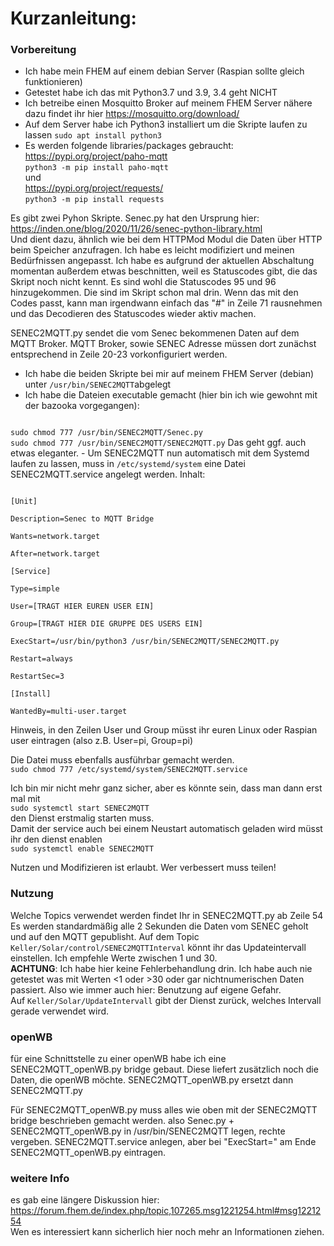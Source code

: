
# Kurzanleitung:

### Vorbereitung
- Ich habe mein FHEM auf einem debian Server (Raspian sollte gleich funktionieren)
- Getestet habe ich das mit Python3.7 und 3.9, 3.4 geht NICHT
- Ich betreibe einen Mosquitto Broker auf meinem FHEM Server nähere dazu findet ihr hier
https://mosquitto.org/download/
- Auf dem Server habe ich Python3 installiert um die Skripte laufen zu lassen
<code>sudo apt install python3</code>
- Es werden folgende libraries/packages gebraucht:   
https://pypi.org/project/paho-mqtt  
<code>python3 -m pip install paho-mqtt</code>  
und  
https://pypi.org/project/requests/  
<code>python3 -m pip install requests</code>


Es gibt zwei Pyhon Skripte.
Senec.py hat den Ursprung hier:  
https://inden.one/blog/2020/11/26/senec-python-library.html  
Und dient dazu, ähnlich wie bei dem HTTPMod Modul die Daten über HTTP beim Speicher anzufragen. Ich habe es leicht modifiziert und meinen Bedürfnissen angepasst.
Ich habe es aufgrund der aktuellen Abschaltung momentan außerdem etwas beschnitten, weil es Statuscodes gibt, die das Skript noch nicht kennt. Es sind wohl die Statuscodes 95 und 96 hinzugekommen. Die sind im Skript schon mal drin. Wenn das mit den Codes passt, kann man irgendwann einfach das "#" in Zeile 71 rausnehmen und das Decodieren des Statuscodes wieder aktiv machen.

SENEC2MQTT.py sendet die vom Senec bekommenen Daten auf dem MQTT Broker.
MQTT Broker, sowie SENEC Adresse müssen dort zunächst entsprechend in Zeile 20-23 vorkonfiguriert werden.


- Ich habe die beiden Skripte bei mir auf meinem FHEM Server (debian) unter <code>/usr/bin/SENEC2MQTT</code>abgelegt
- Ich habe die Dateien executable gemacht (hier bin ich wie gewohnt mit der bazooka vorgegangen):   
<code>
sudo chmod 777 /usr/bin/SENEC2MQTT/Senec.py  
sudo chmod 777 /usr/bin/SENEC2MQTT/SENEC2MQTT.py</code>  
Das geht ggf. auch etwas eleganter.
- Um SENEC2MQTT nun automatisch mit dem Systemd laufen zu lassen, muss in <code>/etc/systemd/system</code> eine Datei SENEC2MQTT.service angelegt werden.   
Inhalt:<br />
<code><br />
[Unit]<br />  
Description=Senec to MQTT Bridge<br />
Wants=network.target<br />
After=network.target<br />
[Service]<br />
Type=simple<br />
User=[TRAGT HIER EUREN USER EIN]<br />
Group=[TRAGT HIER DIE GRUPPE DES USERS EIN]<br />
ExecStart=/usr/bin/python3 /usr/bin/SENEC2MQTT/SENEC2MQTT.py<br />
Restart=always<br />
RestartSec=3<br />
[Install]<br />
WantedBy=multi-user.target</code><br />

Hinweis, in den Zeilen User und Group müsst ihr euren Linux oder Raspian user eintragen (also z.B. User=pi, Group=pi)

Die Datei muss ebenfalls ausführbar gemacht werden.  
<code>sudo chmod 777 /etc/systemd/system/SENEC2MQTT.service</code>

Ich bin mir nicht mehr ganz sicher, aber es könnte sein, dass man dann erst mal mit  
<code>sudo systemctl start SENEC2MQTT</code>  
den Dienst erstmalig starten muss.  
Damit der service auch bei einem Neustart automatisch geladen wird müsst ihr den dienst enablen  
<code>sudo systemctl enable SENEC2MQTT</code>

Nutzen und Modifizieren ist erlaubt. Wer verbessert muss teilen! 


### Nutzung
Welche Topics verwendet werden findet Ihr in SENEC2MQTT.py ab Zeile 54  
Es werden standardmäßig alle 2 Sekunden die Daten vom SENEC geholt und auf den MQTT gepublisht.
Auf dem Topic <code>Keller/Solar/control/SENEC2MQTTInterval</code> könnt ihr das Updateintervall einstellen.
Ich empfehle Werte zwischen 1 und 30.  
**ACHTUNG**: Ich habe hier keine Fehlerbehandlung drin. Ich habe auch nie getestet was mit Werten <1 oder >30 oder gar nichtnumerischen Daten passiert.
Also wie immer auch hier: Benutzung auf eigene Gefahr.  
Auf <code>Keller/Solar/UpdateIntervall</code> gibt der Dienst zurück, welches Intervall gerade verwendet wird.

### openWB
für eine Schnittstelle zu einer openWB habe ich eine SENEC2MQTT_openWB.py bridge gebaut. Diese liefert zusätzlich noch die Daten, die openWB möchte. 
SENEC2MQTT_openWB.py ersetzt dann SENEC2MQTT.py

Für SENEC2MQTT_openWB.py muss alles wie oben mit der SENEC2MQTT bridge beschrieben gemacht werden. also Senec.py + SENEC2MQTT_openWB.py in /usr/bin/SENEC2MQTT legen, rechte vergeben. SENEC2MQTT.service anlegen, aber bei "ExecStart=" am Ende SENEC2MQTT_openWB.py eintragen. 

### weitere Info
es gab eine längere Diskussion hier:  
https://forum.fhem.de/index.php/topic,107265.msg1221254.html#msg1221254  
Wen es interessiert kann sicherlich hier noch mehr an Informationen ziehen.
